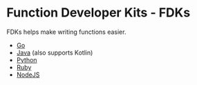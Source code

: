 # Function Developer Kits - FDKs

FDKs helps make writing functions easier.

* [Go](https://github.com/fnproject/fdk-go)
* [Java](https://github.com/fnproject/fdk-java) (also supports Kotlin)
* [Python](https://github.com/fnproject/fdk-python)
* [Ruby](https://github.com/fnproject/fdk-ruby)
* [NodeJS](https://github.com/fnproject/fdk-node)
